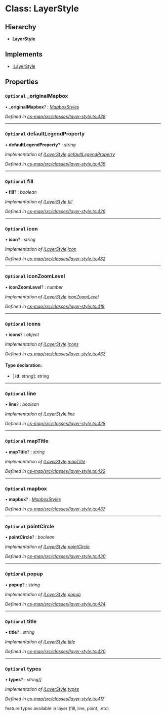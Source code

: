 # Class: LayerStyle

## Hierarchy

* **LayerStyle**

## Implements

* [ILayerStyle](../interfaces/_cs_map_src_classes_layer_style_.ilayerstyle.md)

## Properties

### `Optional` _originalMapbox

• **_originalMapbox**? : *[MapboxStyles](_cs_map_src_classes_layer_style_.mapboxstyles.md)*

*Defined in [cs-map/src/classes/layer-style.ts:438](https://github.com/RichardHovenkamp/csnext/blob/eefa977/packages/cs-map/src/classes/layer-style.ts#L438)*

___

### `Optional` defaultLegendProperty

• **defaultLegendProperty**? : *string*

*Implementation of [ILayerStyle](../interfaces/_cs_map_src_classes_layer_style_.ilayerstyle.md).[defaultLegendProperty](../interfaces/_cs_map_src_classes_layer_style_.ilayerstyle.md#optional-defaultlegendproperty)*

*Defined in [cs-map/src/classes/layer-style.ts:435](https://github.com/RichardHovenkamp/csnext/blob/eefa977/packages/cs-map/src/classes/layer-style.ts#L435)*

___

### `Optional` fill

• **fill**? : *boolean*

*Implementation of [ILayerStyle](../interfaces/_cs_map_src_classes_layer_style_.ilayerstyle.md).[fill](../interfaces/_cs_map_src_classes_layer_style_.ilayerstyle.md#optional-fill)*

*Defined in [cs-map/src/classes/layer-style.ts:426](https://github.com/RichardHovenkamp/csnext/blob/eefa977/packages/cs-map/src/classes/layer-style.ts#L426)*

___

### `Optional` icon

• **icon**? : *string*

*Implementation of [ILayerStyle](../interfaces/_cs_map_src_classes_layer_style_.ilayerstyle.md).[icon](../interfaces/_cs_map_src_classes_layer_style_.ilayerstyle.md#optional-icon)*

*Defined in [cs-map/src/classes/layer-style.ts:432](https://github.com/RichardHovenkamp/csnext/blob/eefa977/packages/cs-map/src/classes/layer-style.ts#L432)*

___

### `Optional` iconZoomLevel

• **iconZoomLevel**? : *number*

*Implementation of [ILayerStyle](../interfaces/_cs_map_src_classes_layer_style_.ilayerstyle.md).[iconZoomLevel](../interfaces/_cs_map_src_classes_layer_style_.ilayerstyle.md#optional-iconzoomlevel)*

*Defined in [cs-map/src/classes/layer-style.ts:418](https://github.com/RichardHovenkamp/csnext/blob/eefa977/packages/cs-map/src/classes/layer-style.ts#L418)*

___

### `Optional` icons

• **icons**? : *object*

*Implementation of [ILayerStyle](../interfaces/_cs_map_src_classes_layer_style_.ilayerstyle.md).[icons](../interfaces/_cs_map_src_classes_layer_style_.ilayerstyle.md#optional-icons)*

*Defined in [cs-map/src/classes/layer-style.ts:433](https://github.com/RichardHovenkamp/csnext/blob/eefa977/packages/cs-map/src/classes/layer-style.ts#L433)*

#### Type declaration:

* \[ **id**: *string*\]: string

___

### `Optional` line

• **line**? : *boolean*

*Implementation of [ILayerStyle](../interfaces/_cs_map_src_classes_layer_style_.ilayerstyle.md).[line](../interfaces/_cs_map_src_classes_layer_style_.ilayerstyle.md#optional-line)*

*Defined in [cs-map/src/classes/layer-style.ts:428](https://github.com/RichardHovenkamp/csnext/blob/eefa977/packages/cs-map/src/classes/layer-style.ts#L428)*

___

### `Optional` mapTitle

• **mapTitle**? : *string*

*Implementation of [ILayerStyle](../interfaces/_cs_map_src_classes_layer_style_.ilayerstyle.md).[mapTitle](../interfaces/_cs_map_src_classes_layer_style_.ilayerstyle.md#optional-maptitle)*

*Defined in [cs-map/src/classes/layer-style.ts:422](https://github.com/RichardHovenkamp/csnext/blob/eefa977/packages/cs-map/src/classes/layer-style.ts#L422)*

___

### `Optional` mapbox

• **mapbox**? : *[MapboxStyles](_cs_map_src_classes_layer_style_.mapboxstyles.md)*

*Defined in [cs-map/src/classes/layer-style.ts:437](https://github.com/RichardHovenkamp/csnext/blob/eefa977/packages/cs-map/src/classes/layer-style.ts#L437)*

___

### `Optional` pointCircle

• **pointCircle**? : *boolean*

*Implementation of [ILayerStyle](../interfaces/_cs_map_src_classes_layer_style_.ilayerstyle.md).[pointCircle](../interfaces/_cs_map_src_classes_layer_style_.ilayerstyle.md#optional-pointcircle)*

*Defined in [cs-map/src/classes/layer-style.ts:430](https://github.com/RichardHovenkamp/csnext/blob/eefa977/packages/cs-map/src/classes/layer-style.ts#L430)*

___

### `Optional` popup

• **popup**? : *string*

*Implementation of [ILayerStyle](../interfaces/_cs_map_src_classes_layer_style_.ilayerstyle.md).[popup](../interfaces/_cs_map_src_classes_layer_style_.ilayerstyle.md#optional-popup)*

*Defined in [cs-map/src/classes/layer-style.ts:424](https://github.com/RichardHovenkamp/csnext/blob/eefa977/packages/cs-map/src/classes/layer-style.ts#L424)*

___

### `Optional` title

• **title**? : *string*

*Implementation of [ILayerStyle](../interfaces/_cs_map_src_classes_layer_style_.ilayerstyle.md).[title](../interfaces/_cs_map_src_classes_layer_style_.ilayerstyle.md#optional-title)*

*Defined in [cs-map/src/classes/layer-style.ts:420](https://github.com/RichardHovenkamp/csnext/blob/eefa977/packages/cs-map/src/classes/layer-style.ts#L420)*

___

### `Optional` types

• **types**? : *string[]*

*Implementation of [ILayerStyle](../interfaces/_cs_map_src_classes_layer_style_.ilayerstyle.md).[types](../interfaces/_cs_map_src_classes_layer_style_.ilayerstyle.md#optional-types)*

*Defined in [cs-map/src/classes/layer-style.ts:417](https://github.com/RichardHovenkamp/csnext/blob/eefa977/packages/cs-map/src/classes/layer-style.ts#L417)*

feature types available in layer (fill, line, point, .etc)
